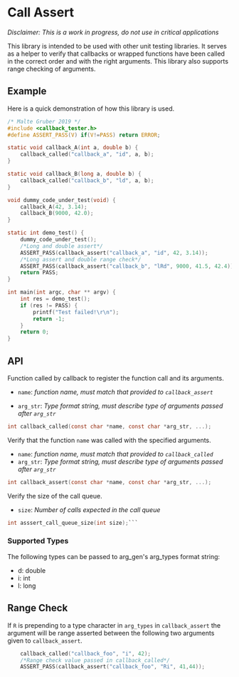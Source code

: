 
# Call Assert
*Disclaimer: This is a work in progress, do not use in critical applications*

This library is intended to be used with other unit testing libraries. It serves as a helper to verify that callbacks or wrapped functions have been called in the correct order and with the right arguments. This library also supports range checking of arguments.

## Example
Here is a quick demonstration of how this library is used.
```C
/* Malte Gruber 2019 */
#include <callback_tester.h>
#define ASSERT_PASS(V) if(V!=PASS) return ERROR;

static void callback_A(int a, double b) {
    callback_called("callback_a", "id", a, b);
}

static void callback_B(long a, double b) {
    callback_called("callback_b", "ld", a, b);
}

void dummy_code_under_test(void) {
    callback_A(42, 3.14);
    callback_B(9000, 42.0);
}

static int demo_test() {
    dummy_code_under_test();
    /*Long and double assert*/
    ASSERT_PASS(callback_assert("callback_a", "id", 42, 3.14));
    /*Long assert and double range check*/
    ASSERT_PASS(callback_assert("callback_b", "lRd", 9000, 41.5, 42.4));
    return PASS;
}

int main(int argc, char ** argv) {
    int res = demo_test();
    if (res != PASS) {
        printf("Test failed!\r\n");
        return -1;
    }
    return 0;
}
```

## API

Function called by callback to register the function call and its arguments.

- `name`: *function name, must match that provided to `callback_assert`*

- `arg_str`:  *Type format string, must describe type of arguments passed after `arg_str`*

```C
int callback_called(const char *name, const char *arg_str, ...);
```
Verify that the function `name` was called with the specified arguments.
- `name`: *function name, must match that provided to `callback_called`*
- `arg_str`: *Type format string, must describe type of arguments passed after `arg_str`*
```C
int callback_assert(const char *name, const char *arg_str, ...);
```
Verify the size of the call queue.
- `size`:  *Number of calls expected in the call queue*
```C
int asssert_call_queue_size(int size);```
```

### Supported Types
The following types can be passed to arg_gen's arg_types format string:
- d: double
- i: int
- l: long
## Range Check
If `R` is prepending to a type character in `arg_types` in `callback_assert` the argument will be range asserted between the following two arguments given to `callback_assert`. 

```C
    callback_called("callback_foo", "i", 42);
    /*Range check value passed in callback_called*/
    ASSERT_PASS(callback_assert("callback_foo", "Ri", 41,44));
```
